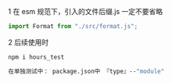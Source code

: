 1 在 esm 规范下，引入的文件后缀.js 一定不要省略

```js
import Format from "./src/format.js";
```

2 后续使用时

```bash
npm i hours_test

在单独测试中： package.json中 『type』--"module"

```
